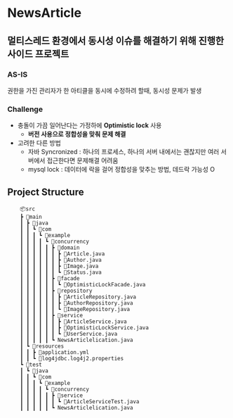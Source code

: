 # NewsArticle
## 멀티스레드 환경에서 동시성 이슈를 해결하기 위해 진행한 사이드 프로젝트
### AS-IS

권한을 가진 관리자가 한 아티클을 동시에 수정하려 할때, 동시성 문제가 발생

### Challenge
- 충돌이 가끔 일어난다는 가정하에 **Optimistic lock** 사용
  -  **버전 사용으로 정합성을 맞춰 문제 해결**
- 고려한 다른 방법
  - 자바 Syncronized : 하나의 프로세스, 하나의 서버 내에서는 괜찮지만 여러 서버에서 접근한다면 문제해결 어려움
  - mysql lock : 데이터에 락을 걸어 정합성을 맞추는 방법, 데드락 가능성 O
  
## Project Structure
        📦src
        ┣ 📂main
        ┃ ┣ 📂java
        ┃ ┃ ┗ 📂com
        ┃ ┃ ┃ ┗ 📂example
        ┃ ┃ ┃ ┃ ┗ 📂concurrency
        ┃ ┃ ┃ ┃ ┃ ┣ 📂domain
        ┃ ┃ ┃ ┃ ┃ ┃ ┣ 📜Article.java
        ┃ ┃ ┃ ┃ ┃ ┃ ┣ 📜Author.java
        ┃ ┃ ┃ ┃ ┃ ┃ ┣ 📜Image.java
        ┃ ┃ ┃ ┃ ┃ ┃ ┗ 📜Status.java
        ┃ ┃ ┃ ┃ ┃ ┣ 📂facade
        ┃ ┃ ┃ ┃ ┃ ┃ ┗ 📜OptimisticLockFacade.java
        ┃ ┃ ┃ ┃ ┃ ┣ 📂repository
        ┃ ┃ ┃ ┃ ┃ ┃ ┣ 📜ArticleRepository.java
        ┃ ┃ ┃ ┃ ┃ ┃ ┣ 📜AuthorRepository.java
        ┃ ┃ ┃ ┃ ┃ ┃ ┗ 📜ImageRepository.java
        ┃ ┃ ┃ ┃ ┃ ┣ 📂service
        ┃ ┃ ┃ ┃ ┃ ┃ ┣ 📜ArticleService.java
        ┃ ┃ ┃ ┃ ┃ ┃ ┣ 📜OptimisticLockService.java
        ┃ ┃ ┃ ┃ ┃ ┃ ┗ 📜UserService.java
        ┃ ┃ ┃ ┃ ┃ ┗ NewsArticlelication.java
        ┃ ┗ 📂resources
        ┃ ┃ ┣ 📜application.yml
        ┃ ┃ ┗ 📜log4jdbc.log4j2.properties
        ┗ 📂test
        ┃ ┗ 📂java
        ┃ ┃ ┗ 📂com
        ┃ ┃ ┃ ┗ 📂example
        ┃ ┃ ┃ ┃ ┗ 📂concurrency
        ┃ ┃ ┃ ┃ ┃ ┣ 📂service
        ┃ ┃ ┃ ┃ ┃ ┃ ┗ 📜ArticleServiceTest.java
        ┃ ┃ ┃ ┃ ┃ ┗ NewsArticlelication.java